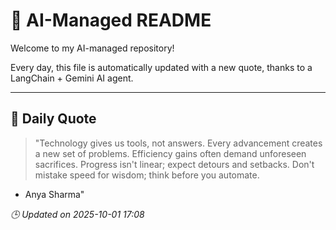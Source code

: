 # 🧠 AI-Managed README

Welcome to my AI-managed repository!

Every day, this file is automatically updated with a new quote, thanks to a LangChain + Gemini AI agent.

---

## 📅 Daily Quote

> "Technology gives us tools, not answers.
Every advancement creates a new set of problems.
Efficiency gains often demand unforeseen sacrifices.
Progress isn't linear; expect detours and setbacks.
Don't mistake speed for wisdom; think before you automate.

- Anya Sharma"

*🕒 Updated on 2025-10-01 17:08*